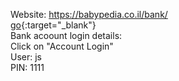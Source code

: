 Website: https://babypedia.co.il/bank/
<br/>
[go](https://babypedia.co.il/bank/){:target="_blank"}
<br/>
Bank acoount login details: 
<br/>
Click on "Account Login"
<br/>
User: js
<br/>
PIN: 1111

